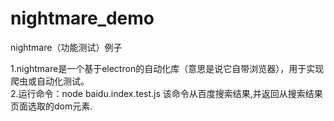 # nightmare_demo
nightmare（功能测试）例子

1.nightmare是一个基于electron的自动化库（意思是说它自带浏览器），用于实现爬虫或自动化测试。  
2.运行命令：node baidu.index.test.js
该命令从百度搜索结果,并返回从搜索结果页面选取的dom元素.

